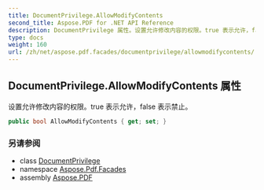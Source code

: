 ```yaml
---
title: DocumentPrivilege.AllowModifyContents
second_title: Aspose.PDF for .NET API Reference
description: DocumentPrivilege 属性。设置允许修改内容的权限。true 表示允许，false 表示禁止
type: docs
weight: 160
url: /zh/net/aspose.pdf.facades/documentprivilege/allowmodifycontents/
---
```

## DocumentPrivilege.AllowModifyContents 属性

设置允许修改内容的权限。true 表示允许，false 表示禁止。

```csharp
public bool AllowModifyContents { get; set; }
```

### 另请参阅

* class [DocumentPrivilege](../)
* namespace [Aspose.Pdf.Facades](../../../aspose.pdf.facades/)
* assembly [Aspose.PDF](../../../)